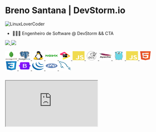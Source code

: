 <h1>Breno Santana | DevStorm.io</h1>
<img src="https://komarev.com/ghpvc/?username=LinuxLoverCoder&color=blue" alt="LinuxLoverCoder" /> 

- 👨🏻‍💻 Engenheiro de Software @ DevStorm && CTA
<div>
  <a href="https://github.com/LinuxLoverCoder">
  <img height="150em" src="https://github-readme-stats.vercel.app/api?username=LinuxLoverCoder&show_icons=true&theme=algolia&include_all_commits=true&count_private=true"/>
  <img height="150em" src="https://github-readme-stats.vercel.app/api/top-langs/?username=LinuxLoverCoder&layout=compact&langs_count=7&theme=algolia"/>
</div>
  
<div><br>
  <img alt="" height="30" width="40" src= "https://github.com/devicons/devicon/blob/master/icons/mongodb/mongodb-original-wordmark.svg">
  <img alt="" height="30" width="40" src= "https://github.com/devicons/devicon/blob/master/icons/postgresql/postgresql-original-wordmark.svg">
  <img alt="" height="30" width="40" src="https://github.com/devicons/devicon/blob/master/icons/linux/linux-original.svg">
  <img alt="" height="30" width="40" src="https://github.com/devicons/devicon/blob/master/icons/nginx/nginx-original.svg">
  <img alt="" height="30" width="40" src="https://github.com/devicons/devicon/blob/master/icons/jetbrains/jetbrains-original.svg">
  <img alt="" height="30" width="40" src="https://github.com/devicons/devicon/blob/master/icons/javascript/javascript-plain.svg">
  <img alt="" height="30" width="40" src="https://github.com/devicons/devicon/blob/master/icons/gcc/gcc-plain.svg">
  <img alt="" height="30" width="40" src="https://github.com/devicons/devicon/blob/master/icons/apache/apache-original-wordmark.svg">
  <img alt="" height="30" width="40" src= "https://github.com/devicons/devicon/blob/master/icons/go/go-original.svg">
  <img alt="" height="30" width="40" src="https://raw.githubusercontent.com/devicons/devicon/master/icons/javascript/javascript-plain.svg">
  <img alt="" height="30" width="40" src="https://raw.githubusercontent.com/devicons/devicon/master/icons/html5/html5-original.svg">
  <img alt="" height="30" width="40" src="https://raw.githubusercontent.com/devicons/devicon/master/icons/css3/css3-original.svg">
  <img alt="" height="30" width="40" src="https://github.com/devicons/devicon/blob/master/icons/bootstrap/bootstrap-original.svg">
  <img alt="" height="30" width="40" src="https://github.com/devicons/devicon/blob/master/icons/jquery/jquery-original.svg">
  <img alt="" height="30" width="40" src="https://github.com/devicons/devicon/blob/master/icons/php/php-plain.svg">
  <img alt="j" height="30" width="40" src="https://github.com/devicons/devicon/blob/master/icons/mysql/mysql-original.svg">
  <!-- <img src="https://komarev.com/ghpvc/?username=LinuxLoverCoder&color=green" alt="LinuxLoverCoder" /> -->
</div>
  
  ##
  <div>
  <iframe src="https://skyline.github.com/LinuxLoverCoder/2022">
  </div>

<div> 
 	<a href="https://www.twitch.tv/bsantanascalper" target="_blank"><img src="https://img.shields.io/badge/Twitch-9146FF?style=for-the-badge&logo=twitch&logoColor=white" target="_blank"></a>
 <!--<a href="https://discord.gg/rJayZeXKbW" target="_blank"><img src="https://img.shields.io/badge/Discord-7289DA?style=for-the-badge&logo=discord&logoColor=white" target="_blank"></a>--> 
  <a href="https://www.linkedin.com/in/brenosantanabruno/" target="_blank"><img src="https://img.shields.io/badge/-LinkedIn-%230077B5?style=for-the-badge&logo=linkedin&logoColor=white" target="_blank"></a> 
</div>
  
 <!-- ![Snake animation](https://github.com/linuxlovercoder/linuxlovercoder/blob/output/github-contribution-grid-snake.svg)-->
